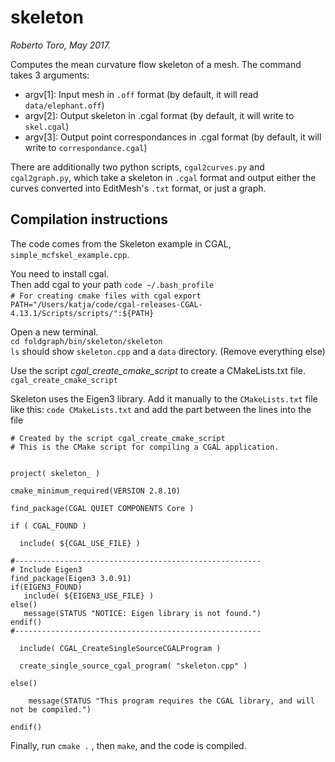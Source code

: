 # skeleton
_Roberto Toro, May 2017._

Computes the mean curvature flow skeleton of a mesh. The command takes 3 arguments:

* argv[1]: Input mesh in `.off` format (by default, it will read `data/elephant.off`)
* argv[2]: Output skeleton in .cgal format (by default, it will write to `skel.cgal`)
* argv[3]: Output point correspondances in .cgal format (by default, it will write to `correspondance.cgal`)

There are additionally two python scripts, `cgal2curves.py` and `cgal2graph.py`, which take a skeleton in `.cgal` format and output either the curves converted into EditMesh's `.txt` format, or just a graph.


## Compilation instructions
The code comes from the Skeleton example in CGAL, `simple_mcfskel_example.cpp`.  

You need to install cgal.  
Then add cgal to your path `code ~/.bash_profile`  
`# For creating cmake files with cgal`
`export PATH="/Users/katja/code/cgal-releases-CGAL-4.13.1/Scripts/scripts/":${PATH}`  

Open a new terminal.  
`cd foldgraph/bin/skeleton/skeleton`   
`ls` should show `skeleton.cpp` and a `data` directory. (Remove everything else)     
 
Use the script *cgal_create_cmake_script* to create a CMakeLists.txt file.  
`cgal_create_cmake_script`

Skeleton uses the Eigen3 library. Add it manually to the `CMakeLists.txt` file like this:
`code CMakeLists.txt`  and add the part between the lines into the file

```
# Created by the script cgal_create_cmake_script
# This is the CMake script for compiling a CGAL application.


project( skeleton_ )

cmake_minimum_required(VERSION 2.8.10)

find_package(CGAL QUIET COMPONENTS Core )

if ( CGAL_FOUND )

  include( ${CGAL_USE_FILE} )

#-------------------------------------------------------
# Include Eigen3
find_package(Eigen3 3.0.91) 
if(EIGEN3_FOUND) 
   include( ${EIGEN3_USE_FILE} ) 
else() 
   message(STATUS "NOTICE: Eigen library is not found.") 
endif() 
#-------------------------------------------------------

  include( CGAL_CreateSingleSourceCGALProgram )

  create_single_source_cgal_program( "skeleton.cpp" )

else()
  
    message(STATUS "This program requires the CGAL library, and will not be compiled.")
  
endif()
```

Finally, run `cmake .` , then `make`, and the code is compiled.

